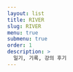 ```yaml
---
layout: list
title: RIVER
slug: RIVER
menu: true
submenu: true
order: 1
description: >
  일기, 기록, 강의 후기
---
```

